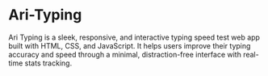 # Ari-Typing
Ari Typing is a sleek, responsive, and interactive typing speed test web app built with HTML, CSS, and JavaScript. It helps users improve their typing accuracy and speed through a minimal, distraction-free interface with real-time stats tracking.
